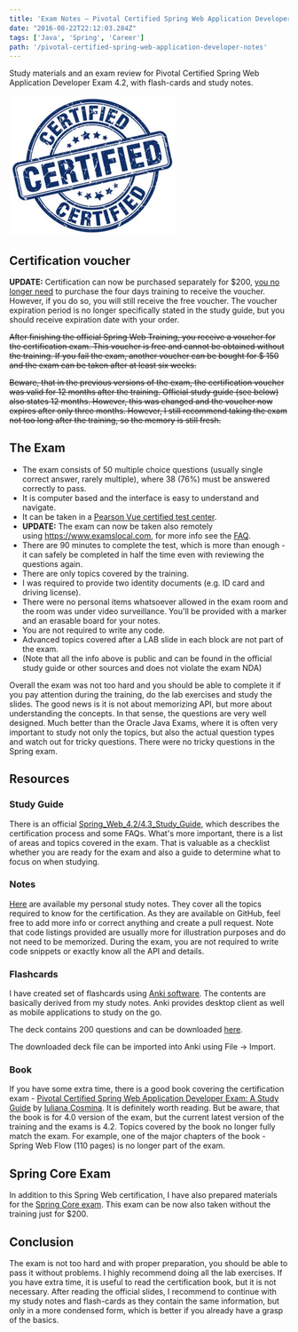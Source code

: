 ```yaml
---
title: 'Exam Notes – Pivotal Certified Spring Web Application Developer'
date: "2016-08-22T22:12:03.284Z"
tags: ['Java', 'Spring', 'Career']
path: '/pivotal-certified-spring-web-application-developer-notes'
---
```


Study materials and an exam review for Pivotal Certified Spring Web Application Developer Exam 4.2, with flash-cards and study notes.
<!--more-->
![spring-web](./spring-web.jpg)

**Certification voucher**
-------------------------

**UPDATE:** Certification can now be purchased separately for \$200, [you no longer need](https://spring.io/blog/2017/05/10/pivotal-announces-spring-curriculum-certification-changes) to purchase the four days training to receive the voucher. However, if you do so, you will still receive the free voucher. The voucher expiration period is no longer specifically stated in the study guide, but you should receive expiration date with your order.

~~After finishing the official Spring Web Training, you receive a voucher for the certification exam. This voucher is free and cannot be obtained without the training. If you fail the exam, another voucher can be bought for \$ 150 and the exam can be taken after at least six weeks.~~

~~Beware, that in the previous versions of the exam, the certification voucher was valid for 12 months after the training. Official study guide (see below) also states 12 months. However, this was changed and the voucher now expires after only three months. However, I still recommend taking the exam not too long after the training, so the memory is still fresh.~~

The Exam
--------

-   The exam consists of 50 multiple choice questions (usually single correct answer, rarely multiple), where 38 (76%) must be answered correctly to pass.
-   It is computer based and the interface is easy to understand and navigate.
-   It can be taken in a [Pearson Vue certified test center](http://home.pearsonvue.com/test-taker.aspx).
-   **UPDATE:** The exam can now be taken also remotely using <https://www.examslocal.com>, for more info see the [FAQ](http://it.psionline.com/exam-faqs/pivotal-faq).
-   There are 90 minutes to complete the test, which is more than enough - it can safely be completed in half the time even with reviewing the questions again.
-   There are only topics covered by the training.
-   I was required to provide two identity documents (e.g. ID card and driving license).
-   There were no personal items whatsoever allowed in the exam room and the room was under video surveillance. You\'ll be provided with a marker and an erasable board for your notes.
-   You are not required to write any code.
-   Advanced topics covered after a LAB slide in each block are not part of the exam.
-   (Note that all the info above is public and can be found in the official study guide or other sources and does not violate the exam NDA)

Overall the exam was not too hard and you should be able to complete it if you pay attention during the training, do the lab exercises and study the slides. The good news is it is not about memorizing API, but more about understanding the concepts. In that sense, the questions are very well designed. Much better than the Oracle Java Exams, where it is often very important to study not only the topics, but also the actual question types and watch out for tricky questions. There were no tricky questions in the Spring exam.

Resources
---------

### Study Guide

There is an official [Spring\_Web\_4.2/4.3\_Study\_Guide](https://d1fto35gcfffzn.cloudfront.net/academy/Core-Spring-4.2-4.3-Certification-Study-Guide.pdf), which describes the certification process and some FAQs. What\'s more important, there is a list of areas and topics covered in the exam. That is valuable as a checklist whether you are ready for the exam and also a guide to determine what to focus on when studying.

### Notes

[Here](https://github.com/vojtechruz/spring-web-cert-notes-4.2) are available my personal study notes. They cover all the topics required to know for the certification. As they are available on GitHub, feel free to add more info or correct anything and create a pull request. Note that code listings provided are usually more for illustration purposes and do not need to be memorized. During the exam, you are not required to write code snippets or exactly know all the API and details.

### Flashcards

I have created set of flashcards using [Anki software](http://ankisrs.net/). The contents are basically derived from my study notes. Anki provides desktop client as well as mobile applications to study on the go.

The deck contains 200 questions and can be downloaded [here](https://github.com/vojtechruz/spring-web-cert-notes-4.2/raw/master/Spring%20Web%20Certification.apkg).

The downloaded deck file can be imported into Anki using File → Import.

### Book

If you have some extra time, there is a good book covering the certification exam - [Pivotal Certified Spring Web Application Developer Exam: A Study Guide](http://www.apress.com/9781484208090) by [Iuliana Cosmina](http://iuliana-cosmina.com/). It is definitely worth reading. But be aware, that the book is for 4.0 version of the exam, but the current latest version of the training and the exams is 4.2. Topics covered by the book no longer fully match the exam. For example, one of the major chapters of the book - Spring Web Flow (110 pages) is no longer part of the exam.

Spring Core Exam
----------------

In addition to this Spring Web certification, I have also prepared materials for the [Spring Core exam](http://vojtechruzicka.com/exam-notes-pivotal-certified-spring-professional/). This exam can be now also taken without the training just for \$200.

Conclusion
----------

The exam is not too hard and with proper preparation, you should be able to pass it without problems. I highly recommend doing all the lab exercises. If you have extra time, it is useful to read the certification book, but it is not necessary. After reading the official slides, I recommend to continue with my study notes and flash-cards as they contain the same information, but only in a more condensed form, which is better if you already have a grasp of the basics.